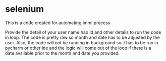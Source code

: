 # selenium
This is a code created for automating immi process

Provide the detail of your user name hap id and other details to run the code in loop.
The code is pretty raw so month and date has to be adjusted by the user.
Also, the code will not be running in background so it has to be run in pycharm or other ide and the logic will come out of the loop if there is a date available prior to the month and date you provided.
